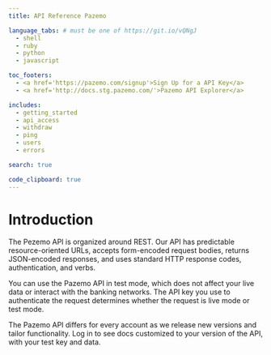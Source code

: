 ```yaml
---
title: API Reference Pazemo

language_tabs: # must be one of https://git.io/vQNgJ
  - shell
  - ruby
  - python
  - javascript

toc_footers:
  - <a href='https://pazemo.com/signup'>Sign Up for a API Key</a>
  - <a href='http://docs.stg.pazemo.com/'>Pazemo API Explorer</a>

includes:
  - getting_started
  - api_access
  - withdraw
  - ping
  - users
  - errors

search: true

code_clipboard: true
---
```


# Introduction

The Pezemo API is organized around REST. Our API has predictable resource-oriented URLs, accepts form-encoded request bodies, returns JSON-encoded responses, and uses standard HTTP response codes, authentication, and verbs.

You can use the Pazemo API in test mode, which does not affect your live data or interact with the banking networks. The API key you use to authenticate the request determines whether the request is live mode or test mode.

The Pazemo API differs for every account as we release new versions and tailor functionality. Log in to see docs customized to your version of the API, with your test key and data.
